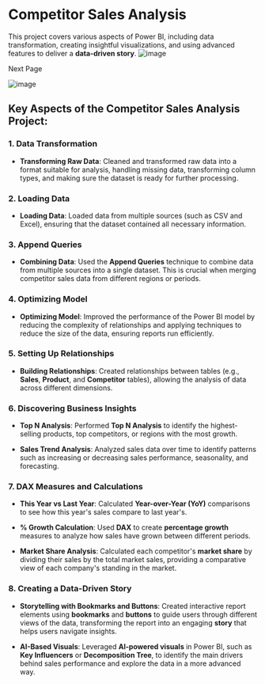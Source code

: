 # Competitor Sales Analysis

This project covers various aspects of Power BI, including data transformation, creating insightful visualizations, and using advanced features to deliver a **data-driven story**.
![image](https://github.com/user-attachments/assets/30cdd51d-8d52-420a-b278-000bd530fdfb)




Next Page

![image](https://github.com/user-attachments/assets/5b2ef8a8-fb3a-4f63-94bc-2dc7aacf4b3f)





## Key Aspects of the Competitor Sales Analysis Project:

### 1. Data Transformation
- **Transforming Raw Data**: Cleaned and transformed raw data into a format suitable for analysis, handling missing data, transforming column types, and making sure the dataset is ready for further processing.

### 2. Loading Data
- **Loading Data**: Loaded data from multiple sources (such as CSV and Excel), ensuring that the dataset contained all necessary information.
  
### 3. Append Queries
- **Combining Data**: Used the **Append Queries** technique to combine data from multiple sources into a single dataset. This is crucial when merging competitor sales data from different regions or periods.

### 4. Optimizing Model
- **Optimizing Model**: Improved the performance of the Power BI model by reducing the complexity of relationships and applying techniques to reduce the size of the data, ensuring reports run efficiently.

### 5. Setting Up Relationships
- **Building Relationships**: Created relationships between tables (e.g., **Sales**, **Product**, and **Competitor** tables), allowing the analysis of data across different dimensions.

### 6. Discovering Business Insights
- **Top N Analysis**: Performed **Top N Analysis** to identify the highest-selling products, top competitors, or regions with the most growth.
  
- **Sales Trend Analysis**: Analyzed sales data over time to identify patterns such as increasing or decreasing sales performance, seasonality, and forecasting.

### 7. DAX Measures and Calculations
- **This Year vs Last Year**: Calculated **Year-over-Year (YoY)** comparisons to see how this year's sales compare to last year's.
  
- **% Growth Calculation**: Used **DAX** to create **percentage growth** measures to analyze how sales have grown between different periods.

- **Market Share Analysis**: Calculated each competitor's **market share** by dividing their sales by the total market sales, providing a comparative view of each company's standing in the market.

### 8. Creating a Data-Driven Story

- **Storytelling with Bookmarks and Buttons**: Created interactive report elements using **bookmarks** and **buttons** to guide users through different views of the data, transforming the report into an engaging **story** that helps users navigate insights.

- **AI-Based Visuals**: Leveraged **AI-powered visuals** in Power BI, such as **Key Influencers** or **Decomposition Tree**, to identify the main drivers behind sales performance and explore the data in a more advanced way.
